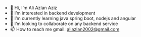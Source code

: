 - 👋 Hi, I’m Ali Azlan Aziz
- 👀 I’m interested in backend development
- 🌱 I’m currently learning java spring boot, nodejs and angular
- 💞️ I’m looking to collaborate on any backend service
- 📫 How to reach me gmail: aliazlan2002@gmail.com
